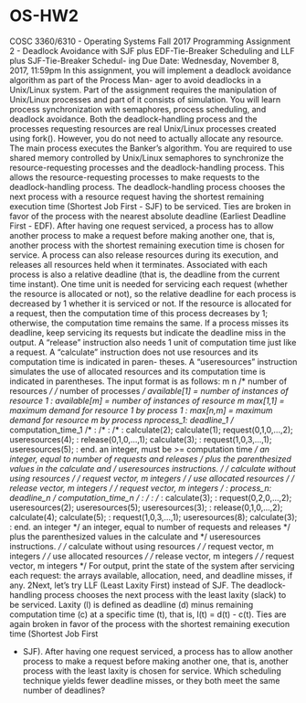 # OS-HW2

COSC 3360/6310 - Operating Systems Fall 2017
Programming Assignment 2 - Deadlock Avoidance with SJF plus
EDF-Tie-Breaker Scheduling and LLF plus SJF-Tie-Breaker Schedul-
ing
Due Date: Wednesday, November 8, 2017, 11:59pm
In this assignment, you will implement a deadlock avoidance algorithm as part of the Process Man-
ager to avoid deadlocks in a Unix/Linux system. Part of the assignment requires the manipulation
of Unix/Linux processes and part of it consists of simulation. You will learn process synchronization
with semaphores, process scheduling, and deadlock avoidance.
Both the deadlock-handling process and the processes requesting resources are real Unix/Linux
processes created using fork(). However, you do not need to actually allocate any resource. The
main process executes the Banker’s algorithm. You are required to use shared memory
controlled by Unix/Linux semaphores to synchronize the resource-requesting processes
and the deadlock-handling process. This allows the resource-requesting processes to make
requests to the deadlock-handling process.
The deadlock-handling process chooses the next process with a resource request having the
shortest remaining execution time (Shortest Job First - SJF) to be serviced. Ties are broken in
favor of the process with the nearest absolute deadline (Earliest Deadline First - EDF). After
having one request serviced, a process has to allow another process to make a request before
making another one, that is, another process with the shortest remaining execution time is chosen
for service. A process can also release resources during its execution, and releases all resources held
when it terminates.
Associated with each process is also a relative deadline (that is, the deadline from the current
time instant). One time unit is needed for servicing each request (whether the resource is allocated
or not), so the relative deadline for each process is decreased by 1 whether it is serviced or not. If
the resource is allocated for a request, then the computation time of this process decreases by 1;
otherwise, the computation time remains the same. If a process misses its deadline, keep servicing
its requests but indicate the deadline miss in the output. A “release” instruction also needs 1 unit
of computation time just like a request.
A “calculate” instruction does not use resources and its computation time is indicated in paren-
theses. A “useresources” instruction simulates the use of allocated resources and its computation
time is indicated in parentheses.
The input format is as follows:
m
n
/* number of resources */
/* number of processes */
available[1] = number of instances of resource 1
:
available[m] = number of instances of resource m
max[1,1] = maximum demand for resource 1 by process 1
:
max[n,m] = maximum demand for resource m by process nprocess_1:
deadline_1
/*
computation_time_1 /*
:
/*
:
/*
:
calculate(2);
calculate(1);
request(0,1,0,...,2);
useresources(4);
:
release(0,1,0,...,1);
calculate(3);
:
request(1,0,3,...,1);
useresources(5);
:
end.
an integer, must be >= computation time */
an integer, equal to number of requests and releases */
plus the parenthesized values in the calculate and
*/
useresources instructions.
*/
/* calculate without using resources */
/* request vector, m integers */
/* use allocated resources */
/* release vector, m integers */
/* request vector, m integers */
:
process_n:
deadline_n
/*
computation_time_n /*
:
/*
:
/*
:
calculate(3);
:
request(0,2,0,...,2);
useresources(2);
useresources(5);
useresources(3);
:
release(0,1,0,...,2);
calculate(4);
calculate(5);
:
request(1,0,3,...,1);
useresources(8);
calculate(3);
:
end.
an integer */
an integer, equal to number of requests and releases */
plus the parenthesized values in the calculate and
*/
useresources instructions.
*/
/* calculate without using resources */
/* request vector, m integers */
/* use allocated resources */
/* release vector, m integers */
/* request vector, m integers */
For output, print the state of the system after servicing each request: the arrays available,
allocation, need, and deadline misses, if any.
2Next, let’s try LLF (Least Laxity First) instead of SJF. The deadlock-handling process chooses
the next process with the least laxity (slack) to be serviced. Laxity (l) is defined as deadline (d)
minus remaining computation time (c) at a specific time (t), that is, l(t) = d(t) - c(t). Ties are
again broken in favor of the process with the shortest remaining execution time (Shortest Job First
- SJF). After having one request serviced, a process has to allow another process to make a request
before making another one, that is, another process with the least laxity is chosen for service.
Which scheduling technique yields fewer deadline misses, or they both meet the same number of
deadlines?
